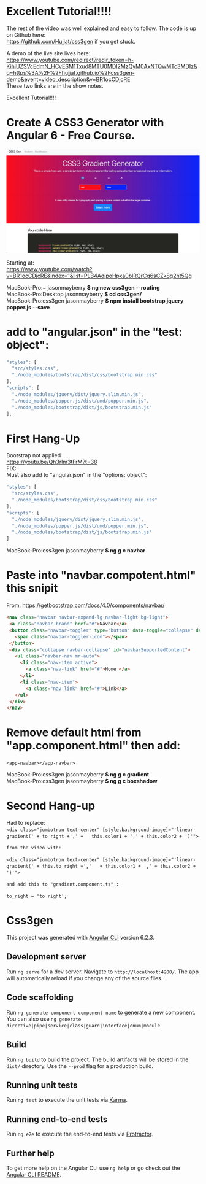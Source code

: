 # Excellent Tutorial!!!!    
The rest of the video was well explained and easy to follow. The code is up on Github here:  
https://github.com/Hujjat/css3gen  if you get stuck.   
  
A demo of the live site lives here:   
https://www.youtube.com/redirect?redir_token=h-KihiUZSVcEdmN_HCvESM1Txud8MTU0MDI2MzQyM0AxNTQwMTc3MDIz&q=https%3A%2F%2Fhujjat.github.io%2Fcss3gen-demo&event=video_description&v=BR1ocCDjcRE  
These two links are in the show notes.  
  
Excellent Tutorial!!!!    

# Create A CSS3 Generator with Angular 6 - Free Course.  

![app screenshot](https://raw.githubusercontent.com/JasonMayberry/css3gen/master/src/assets/images/css3gen.jpg)  

Starting at:  
https://www.youtube.com/watch?v=BR1ocCDjcRE&index=1&list=PLB4AdipoHpxa0blRQrCg6sCZk8g2nt5Qg  
  
MacBook-Pro:~ jasonmayberry **$ ng new css3gen --routing**  
MacBook-Pro:Desktop jasonmayberry **$ cd css3gen/**  
MacBook-Pro:css3gen jasonmayberry **$ npm install bootstrap jquery popper.js --save**  
  
# add to "angular.json" in the "test: object":  
```javascript
"styles": [  
  "src/styles.css",  
  "./node_modules/bootstrap/dist/css/bootstrap.min.css"  
],  
"scripts": [  
  "./node_modules/jquery/dist/jquery.slim.min.js",  
  "./node_modules/popper.js/dist/umd/popper.min.js",  
  "./node_modules/bootstrap/dist/js/bootstrap.min.js"  
],
```  
  
# First Hang-Up  
Bootstrap not applied  
https://youtu.be/Qh3rlm3tFrM?t=38  
FIX:  
Must also add to "angular.json" in the "options: object":  
```javascript
"styles": [  
  "src/styles.css",  
  "./node_modules/bootstrap/dist/css/bootstrap.min.css"  
],  
"scripts": [  
  "./node_modules/jquery/dist/jquery.slim.min.js",  
  "./node_modules/popper.js/dist/umd/popper.min.js",  
  "./node_modules/bootstrap/dist/js/bootstrap.min.js"  
]
```  
  
MacBook-Pro:css3gen jasonmayberry **$ ng g c navbar**  
  
# Paste into "navbar.compotent.html" this snipit  
From: https://getbootstrap.com/docs/4.0/components/navbar/  
 ```html 
<nav class="navbar navbar-expand-lg navbar-light bg-light">  
  <a class="navbar-brand" href="#">Navbar</a>  
  <button class="navbar-toggler" type="button" data-toggle="collapse" data-target="#navbarSupportedContent" aria-controls="navbarSupportedContent" aria-expanded="false" aria-label="Toggle navigation">  
    <span class="navbar-toggler-icon"></span>  
  </button>  
  <div class="collapse navbar-collapse" id="navbarSupportedContent">  
    <ul class="navbar-nav mr-auto">  
      <li class="nav-item active">  
        <a class="nav-link" href="#">Home </a>  
      </li>  
      <li class="nav-item">  
        <a class="nav-link" href="#">Link</a>  
    </ul>  
  </div>  
</nav>  
```  
# Remove default html from "app.component.html" then add:  
  
`<app-navbar></app-navbar>`  
  
MacBook-Pro:css3gen jasonmayberry **$ ng g c gradient**  
MacBook-Pro:css3gen jasonmayberry **$ ng g c boxshadow**  
  
  
# Second Hang-up  
Had to replace:  
`<div class="jumbotron text-center" [style.background-image]="'linear-gradient(' + to right +',' +   this.color1 + ',' + this.color2 + ')'">`  
  
	from the video with:  
  
`<div class="jumbotron text-center" [style.background-image]="'linear-gradient(' + this.to_right +','   + this.color1 + ',' + this.color2 + ')'">`  
  
	and add this to "gradient.component.ts" :  
`to_right = 'to right';`  

# Css3gen

This project was generated with [Angular CLI](https://github.com/angular/angular-cli) version 6.2.3.

## Development server

Run `ng serve` for a dev server. Navigate to `http://localhost:4200/`. The app will automatically reload if you change any of the source files.

## Code scaffolding

Run `ng generate component component-name` to generate a new component. You can also use `ng generate directive|pipe|service|class|guard|interface|enum|module`.

## Build

Run `ng build` to build the project. The build artifacts will be stored in the `dist/` directory. Use the `--prod` flag for a production build.

## Running unit tests

Run `ng test` to execute the unit tests via [Karma](https://karma-runner.github.io).

## Running end-to-end tests

Run `ng e2e` to execute the end-to-end tests via [Protractor](http://www.protractortest.org/).

## Further help

To get more help on the Angular CLI use `ng help` or go check out the [Angular CLI README](https://github.com/angular/angular-cli/blob/master/README.md).

